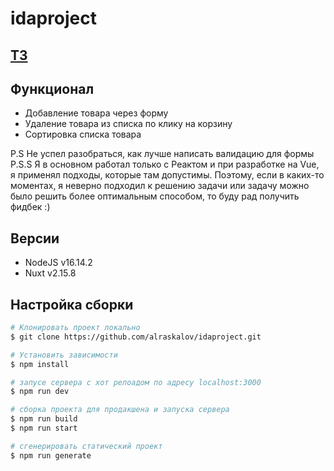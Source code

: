 # idaproject

## **[ТЗ](https://idaproject.notion.site/Frontend-developer-test-9b834d020d8f406f851479791209beef)**


## Функционал

+ Добавление товара через форму
+ Удаление товара из списка по клику на корзину
+ Сортировка списка товара

P.S Не успел разобраться, как лучше написать валидацию для формы
P.S.S Я в основном работал только с Реактом и при разработке на Vue, я применял подходы, которые там допустимы. 
      Поэтому, если в каких-то моментах, я неверно подходил к решению задачи или задачу можно было решить более оптимальным способом, то буду рад получить фидбек :)

## Версии

+ NodeJS v16.14.2
+ Nuxt v2.15.8

## Настройка сборки

```bash
# Клонировать проект локально
$ git clone https://github.com/alraskalov/idaproject.git

# Установить зависимости
$ npm install

# запусе сервера с хот релоадом по адресу localhost:3000
$ npm run dev

# сборка проекта для продакшена и запуска сервера
$ npm run build
$ npm run start

# сгенерировать статический проект
$ npm run generate
```
